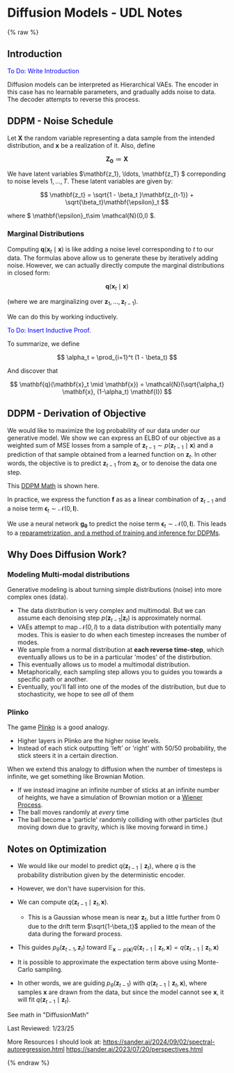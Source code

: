 # Diffusion Models - UDL Notes
{% raw %}

## Introduction
<span style="color:blue">To Do: Write Introduction</span>


Diffusion models can be interpreted as Hierarchical VAEs. The encoder in this case has no learnable parameters, and gradually adds noise to data. The decoder attempts to reverse this process.

## DDPM - Noise Schedule
Let $\mathbf{X}$ the random variable representing a data sample from the intended distribution, and $\mathbf{x}$ be a realization of it. Also, define

$$\mathbf{Z_0} \coloneqq \mathbf{X}$$

We have latent variables $\mathbf{z_1}, \ldots, \mathbf{z_T} $ correponding to noise levels $1, \ldots, T$. These latent variables are given by:

$$
\mathbf{z_t} = \sqrt{1 - \beta_t }\mathbf{z_{t-1}} + \sqrt{\beta_t}\mathbf{\epsilon}_t
$$

where $ \mathbf{\epsilon}_t\sim \mathcal{N}(0,I) $.

### Marginal Distributions
Computing $\mathbf{q}(\mathbf{x}_t \mid \mathbf{x})$ is like adding a noise level corresponding to $t$ to our data. The formulas above allow us to generate these by iteratively adding noise. However, we can actually directly compute the marginal distributions in closed form:

$$
\mathbf{q}(\mathbf{x}_t \mid \mathbf{x})
$$

(where we are marginalizing over $\mathbf{z}_1,\ldots, \mathbf{z}_{t-1}$).

We can do this by working inductively.

<span style="color:blue">To Do: Insert Inductive Proof</span>.

To summarize, we define

$$
\alpha_t = \prod_{i=1}^t (1 - \beta_t)
$$

And discover that

$$
\mathbf{q}(\mathbf{x}_t \mid \mathbf{x}) = \mathcal{N}(\sqrt{\alpha_t} \mathbf{x}, (1-\alpha_t) \mathbf{I})
$$


## DDPM - Derivation of Objective
We would like to maximize the log probability of our data under our generative model. We show we can express an ELBO of our objective as a weighted sum of MSE losses from a sample of $\mathbf{z}_{t-1} \sim p(\mathbf{z}_{t-1} \mid \mathbf{x})$ and a prediction of that sample obtained from a learned function on  $\mathbf{z}_{t}$. In other words, the objective is to predict $\mathbf{z}_{t-1}$ from $\mathbf{z}_{t}$, or to denoise the data one step.

This [DDPM Math](DDPM-Math.md) is shown here.

In practice, we express the function $\mathbf{f}$ as as a linear combination of $\mathbf{z}_{t-1}$ and a noise term $\mathbf{\epsilon}_t \sim \mathcal{N}(0,\mathbf{I})$.

We use a neural network $\mathbf{g_\theta}$ to predict the noise term $\mathbf{\epsilon}_t \sim \mathcal{N}(0,\mathbf{I})$. This leads to a [reparametrization, and a method of training and inference for DDPMs](DDPM-Reparametrization.md).


## Why Does Diffusion Work?


### Modeling Multi-modal distributions
Generative modeling is about turning simple distributions (noise) into more complex ones (data). 
- The data distribution is very complex and multimodal. But we can assume each denoising step $p(\mathbf{z}_{t-1} | \mathbf{z}_t)$ is approximately normal.
- VAEs attempt to map $\mathcal{N}(0,I)$ to a data distribution with potentially many modes. This is easier to do when each timestep increases the number of modes.
- We sample from a normal distribution at **each reverse time-step**, which eventually allows us to be in a particular 'modes' of the distirbution.
- This eventually allows us to model a multimodal distribution.
- Metaphorically, each sampling step allows you to guides you towards a specific path or another.
- Eventually, you'll fall into one of the modes of the distribution, but due to stochasticity, we hope to see *all* of them

### Plinko
The game [Plinko](https://spribe.co/games/plinko) is a good analogy.

- Higher layers in Plinko are the higher noise levels.
- Instead of each stick outputting 'left' or 'right' with 50/50 probability, the stick steers it in a certain direction.

When we extend this analogy to diffusion when the number of timesteps is infinite, we get something like Brownian Motion.

- If we instead imagine an infinite number of sticks at an infinite number of heights, we have a simulation of Brownian motion or a [Wiener Process](../concepts/Wiener-Process).
- The ball moves randomly at *every* time
- The ball become a 'particle' randomly colliding with other particles (but moving down due to gravity, which is like moving forward in time.)


## Notes on Optimization
- We would like our model to predict $q(\mathbf{z}_{t-1} \mid \mathbf{z}_{t})$, where $q$ is the probability distribution given by the deterministic encoder.
- However, we don't have supervision for this.
- We can compute $q(\mathbf{z}_{t-1} \mid \mathbf{z}_t, \mathbf{x})$.
    - This is a Gaussian whose mean is near $\mathbf{z}_t$, but a little further from 0 due to the drift term $\sqrt{1-\beta_t}$ applied to the mean of the data during the forward process.

- This guides $p_\theta(\mathbf{z}_{t-1}, \mathbf{z}_t)$ toward $\mathbb{E}_{\mathbf{x} \sim p(\mathbf{x})} q(\mathbf{z}_{t-1} \mid \mathbf{z}_t, \mathbf{x}) = q(\mathbf{z}_{t-1} \mid \mathbf{z}_t, \mathbf{x})$
- It is possible to approximate the expectation term above using Monte-Carlo sampling.
- In other words, we are guiding $p_\theta(\mathbf{z}_{t-1})$ with $q(\mathbf{z}_{t-1} \mid \mathbf{z}_t, \mathbf{x})$, where samples $\mathbf{x}$ are drawn from the data, but since the model cannot see $\mathbf{x}$, it will fit $q(\mathbf{z}_{t-1} \mid \mathbf{z}_{t})$.


See math in "DiffusionMath"

Last Reviewed: 1/23/25


More Resources I should look at:
https://sander.ai/2024/09/02/spectral-autoregression.html
https://sander.ai/2023/07/20/perspectives.html

{% endraw %}
